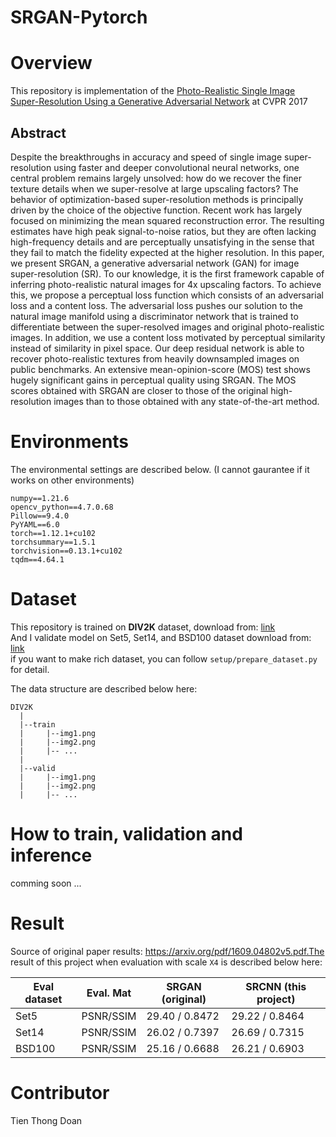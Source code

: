 # SRGAN-Pytorch

# Overview

This repository is implementation of the [Photo-Realistic Single Image Super-Resolution Using a Generative Adversarial Network](https://arxiv.org/pdf/1609.04802v5.pdf) at CVPR 2017

## Abstract
Despite the breakthroughs in accuracy and speed of single image super-resolution using faster and deeper convolutional neural networks, one central problem remains largely unsolved: how do we recover the finer texture details when we super-resolve at large upscaling factors? The behavior of optimization-based super-resolution methods is principally driven by the choice of the objective function. Recent work has largely focused on minimizing the mean squared reconstruction error. The resulting estimates have high peak signal-to-noise ratios, but they are often lacking high-frequency details and are perceptually unsatisfying in the sense that they fail to match the fidelity expected at the higher resolution. In this paper, we present SRGAN, a generative adversarial network (GAN) for image super-resolution (SR). To our knowledge, it is the first framework capable of inferring photo-realistic natural images for 4x upscaling factors. To achieve this, we propose a perceptual loss function which consists of an adversarial loss and a content loss. The adversarial loss pushes our solution to the natural image manifold using a discriminator network that is trained to differentiate between the super-resolved images and original photo-realistic images. In addition, we use a content loss motivated by perceptual similarity instead of similarity in pixel space. Our deep residual network is able to recover photo-realistic textures from heavily downsampled images on public benchmarks. An extensive mean-opinion-score (MOS) test shows hugely significant gains in perceptual quality using SRGAN. The MOS scores obtained with SRGAN are closer to those of the original high-resolution images than to those obtained with any state-of-the-art method.

# Environments
The environmental settings are described below. (I cannot gaurantee if it works on other environments)
```
numpy==1.21.6
opencv_python==4.7.0.68
Pillow==9.4.0
PyYAML==6.0
torch==1.12.1+cu102
torchsummary==1.5.1
torchvision==0.13.1+cu102
tqdm==4.64.1
```

# Dataset
This repository is trained on **DIV2K** dataset, download from: [link](https://data.vision.ee.ethz.ch/cvl/DIV2K) \
And I validate model on Set5, Set14, and BSD100 dataset download from: [link](https://drive.google.com/drive/folders/1A6lzGeQrFMxPqJehK9s37ce-tPDj20mD) \
if you want to make rich dataset, you can follow `setup/prepare_dataset.py` for detail.

The data structure are described below here:
```
DIV2K
  |
  |--train
  |     |--img1.png
  |     |--img2.png
  |     |-- ...
  |
  |--valid
  |     |--img1.png
  |     |--img2.png
  |     |-- ...
```

# How to train, validation and inference
comming soon ...

# Result
Source of original paper results: https://arxiv.org/pdf/1609.04802v5.pdf.The result of this project when evaluation with scale `X4` is described below here:

| Eval dataset | Eval. Mat | SRGAN (original) | SRCNN (this project) |
|--------------|-----------|------------------|----------------------|
| Set5         | PSNR/SSIM | 29.40 / 0.8472   | 29.22 / 0.8464       |
| Set14        | PSNR/SSIM | 26.02 / 0.7397   | 26.69 / 0.7315       |
| BSD100       | PSNR/SSIM | 25.16 / 0.6688   | 26.21 / 0.6903       |

# Contributor
Tien Thong Doan
